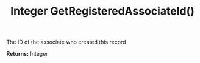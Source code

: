﻿---
uid: crmscript_ref_NSConsentInfo_GetRegisteredAssociateId
title: Integer GetRegisteredAssociateId()
intellisense: NSConsentInfo.GetRegisteredAssociateId
keywords: NSConsentInfo, GetRegisteredAssociateId
so.topic: reference
---

The ID of the associate who created this record

**Returns:** Integer


